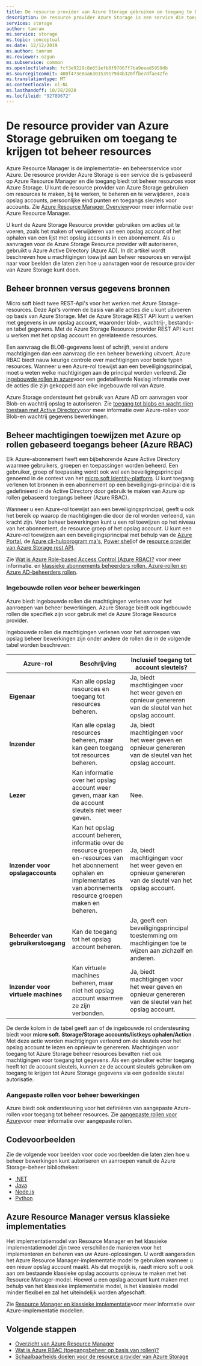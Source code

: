 ```yaml
---
title: De resource provider van Azure Storage gebruiken om toegang te krijgen tot beheer resources
description: De resource provider Azure Storage is een service die toegang biedt tot beheer resources voor Azure Storage. U kunt de resource provider van Azure Storage gebruiken om resources te maken, bij te werken, te beheren en te verwijderen, zoals opslag accounts, persoonlijke eind punten en toegangs sleutels voor accounts.
services: storage
author: tamram
ms.service: storage
ms.topic: conceptual
ms.date: 12/12/2019
ms.author: tamram
ms.reviewer: ozgun
ms.subservice: common
ms.openlocfilehash: fcf3e9228c8e651efb8f97067f7ba9eead5959db
ms.sourcegitcommit: 400f473e8aa6301539179d4b320ffbe7dfae42fe
ms.translationtype: MT
ms.contentlocale: nl-NL
ms.lasthandoff: 10/28/2020
ms.locfileid: "92789672"
---
```

# <a name="use-the-azure-storage-resource-provider-to-access-management-resources"></a>De resource provider van Azure Storage gebruiken om toegang te krijgen tot beheer resources

Azure Resource Manager is de implementatie- en beheersservice voor Azure. De resource provider Azure Storage is een service die is gebaseerd op Azure Resource Manager en die toegang biedt tot beheer resources voor Azure Storage. U kunt de resource provider van Azure Storage gebruiken om resources te maken, bij te werken, te beheren en te verwijderen, zoals opslag accounts, persoonlijke eind punten en toegangs sleutels voor accounts. Zie [Azure Resource Manager Overview](../../azure-resource-manager/management/overview.md)voor meer informatie over Azure Resource Manager.

U kunt de Azure Storage Resource provider gebruiken om acties uit te voeren, zoals het maken of verwijderen van een opslag account of het ophalen van een lijst met opslag accounts in een abonnement. Als u aanvragen voor de Azure Storage Resource provider wilt autoriseren, gebruikt u Azure Active Directory (Azure AD). In dit artikel wordt beschreven hoe u machtigingen toewijst aan beheer resources en verwijst naar voor beelden die laten zien hoe u aanvragen voor de resource provider van Azure Storage kunt doen.

## <a name="management-resources-versus-data-resources"></a>Beheer bronnen versus gegevens bronnen

Micro soft biedt twee REST-Api's voor het werken met Azure Storage-resources. Deze Api's vormen de basis van alle acties die u kunt uitvoeren op basis van Azure Storage. Met de Azure Storage REST API kunt u werken met gegevens in uw opslag account, waaronder blob-, wachtrij-, bestands-en tabel gegevens. Met de Azure Storage Resource provider REST API kunt u werken met het opslag account en gerelateerde resources.

Een aanvraag die BLOB-gegevens leest of schrijft, vereist andere machtigingen dan een aanvraag die een beheer bewerking uitvoert. Azure RBAC biedt nauw keurige controle over machtigingen voor beide typen resources. Wanneer u een Azure-rol toewijst aan een beveiligingsprincipal, moet u weten welke machtigingen aan de principal worden verleend. Zie [ingebouwde rollen in azure](../../role-based-access-control/built-in-roles.md)voor een gedetailleerde Naslag informatie over de acties die zijn gekoppeld aan elke ingebouwde rol van Azure.

Azure Storage ondersteunt het gebruik van Azure AD om aanvragen voor Blob-en wachtrij opslag te autoriseren. Zie [toegang tot blobs en wacht rijen toestaan met Active Directory](storage-auth-aad.md)voor meer informatie over Azure-rollen voor Blob-en wachtrij gegevens bewerkingen.

## <a name="assign-management-permissions-with-azure-role-based-access-control-azure-rbac"></a>Beheer machtigingen toewijzen met Azure op rollen gebaseerd toegangs beheer (Azure RBAC)

Elk Azure-abonnement heeft een bijbehorende Azure Active Directory waarmee gebruikers, groepen en toepassingen worden beheerd. Een gebruiker, groep of toepassing wordt ook wel een beveiligingsprincipal genoemd in de context van het [micro soft Identity-platform](../../active-directory/develop/index.yml). U kunt toegang verlenen tot bronnen in een abonnement op een beveiligings-principal die is gedefinieerd in de Active Directory door gebruik te maken van Azure op rollen gebaseerd toegangs beheer (Azure RBAC).

Wanneer u een Azure-rol toewijst aan een beveiligingsprincipal, geeft u ook het bereik op waarop de machtigingen die door de rol worden verleend, van kracht zijn. Voor beheer bewerkingen kunt u een rol toewijzen op het niveau van het abonnement, de resource groep of het opslag account. U kunt een Azure-rol toewijzen aan een beveiligingsprincipal met behulp van de [Azure Portal](https://portal.azure.com/), de [Azure cli-hulpprogram ma's](/cli/azure/install-classic-cli), [Power shell](/powershell/azure/)of de [resource provider van Azure Storage rest API](/rest/api/storagerp).

Zie [Wat is Azure Role-based Access Control (Azure RBAC)?](../../role-based-access-control/overview.md) voor meer informatie. en [klassieke abonnements beheerders rollen, Azure-rollen en Azure AD-beheerders rollen](../../role-based-access-control/rbac-and-directory-admin-roles.md).

### <a name="built-in-roles-for-management-operations"></a>Ingebouwde rollen voor beheer bewerkingen

Azure biedt ingebouwde rollen die machtigingen verlenen voor het aanroepen van beheer bewerkingen. Azure Storage biedt ook ingebouwde rollen die specifiek zijn voor gebruik met de Azure Storage Resource provider.

Ingebouwde rollen die machtigingen verlenen voor het aanroepen van opslag beheer bewerkingen zijn onder andere de rollen die in de volgende tabel worden beschreven:

|    Azure-rol    |    Beschrijving    |    Inclusief toegang tot account sleutels?    |
|---------------------------------|------------------------------------------------------------------------------------------------------------------------------------------------------------------------|---------------------------------------------------------------------------------------|
| **Eigenaar** | Kan alle opslag resources en toegang tot resources beheren.  | Ja, biedt machtigingen voor het weer geven en opnieuw genereren van de sleutel van het opslag account. |
| **Inzender**  | Kan alle opslag resources beheren, maar kan geen toegang tot resources beheren. | Ja, biedt machtigingen voor het weer geven en opnieuw genereren van de sleutel van het opslag account. |
| **Lezer** | Kan informatie over het opslag account weer geven, maar kan de account sleutels niet weer geven. | Nee. |
| **Inzender voor opslagaccounts** | Kan het opslag account beheren, informatie over de resource groepen en-resources van het abonnement ophalen en implementaties van abonnements resource groepen maken en beheren. | Ja, biedt machtigingen voor het weer geven en opnieuw genereren van de sleutel van het opslag account. |
| **Beheerder van gebruikerstoegang** | Kan de toegang tot het opslag account beheren.   | Ja, geeft een beveiligingsprincipal toestemming om machtigingen toe te wijzen aan zichzelf en anderen. |
| **Inzender voor virtuele machines** | Kan virtuele machines beheren, maar niet het opslag account waarmee ze zijn verbonden.   | Ja, biedt machtigingen voor het weer geven en opnieuw genereren van de sleutel van het opslag account. |

De derde kolom in de tabel geeft aan of de ingebouwde rol ondersteuning biedt voor **micro soft. Storage/Storage accounts/listkeys ophalen/Action** . Met deze actie worden machtigingen verleend om de sleutels voor het opslag account te lezen en opnieuw te genereren. Machtigingen voor toegang tot Azure Storage beheer resources bevatten niet ook machtigingen voor toegang tot gegevens. Als een gebruiker echter toegang heeft tot de account sleutels, kunnen ze de account sleutels gebruiken om toegang te krijgen tot Azure Storage gegevens via een gedeelde sleutel autorisatie.

### <a name="custom-roles-for-management-operations"></a>Aangepaste rollen voor beheer bewerkingen

Azure biedt ook ondersteuning voor het definiëren van aangepaste Azure-rollen voor toegang tot beheer resources. Zie [aangepaste rollen voor Azure](../../role-based-access-control/custom-roles.md)voor meer informatie over aangepaste rollen.

## <a name="code-samples"></a>Codevoorbeelden

Zie de volgende voor beelden voor code voorbeelden die laten zien hoe u beheer bewerkingen kunt autoriseren en aanroepen vanuit de Azure Storage-beheer bibliotheken:

- [.NET](https://github.com/Azure-Samples/storage-dotnet-resource-provider-getting-started)
- [Java](https://github.com/Azure-Samples/storage-java-manage-storage-accounts)
- [Node.js](https://github.com/Azure-Samples/storage-node-resource-provider-getting-started)
- [Python](https://github.com/Azure-Samples/storage-python-manage)

## <a name="azure-resource-manager-versus-classic-deployments"></a>Azure Resource Manager versus klassieke implementaties

Het implementatiemodel van Resource Manager en het klassieke implementatiemodel zijn twee verschillende manieren voor het implementeren en beheren van uw Azure-oplossingen. U wordt aangeraden het Azure Resource Manager-implementatie model te gebruiken wanneer u een nieuw opslag account maakt. Als dat mogelijk is, raadt micro soft u ook aan om bestaande klassieke opslag accounts opnieuw te maken met het Resource Manager-model. Hoewel u een opslag account kunt maken met behulp van het klassieke implementatie model, is het klassieke model minder flexibel en zal het uiteindelijk worden afgeschaft.

Zie [Resource Manager en klassieke implementatie](../../azure-resource-manager/management/deployment-models.md)voor meer informatie over Azure-implementatie modellen.

## <a name="next-steps"></a>Volgende stappen

- [Overzicht van Azure Resource Manager](../../azure-resource-manager/management/overview.md)
- [Wat is Azure RBAC (toegangsbeheer op basis van rollen)?](../../role-based-access-control/overview.md)
- [Schaalbaarheids doelen voor de resource provider van Azure Storage](scalability-targets-resource-provider.md)